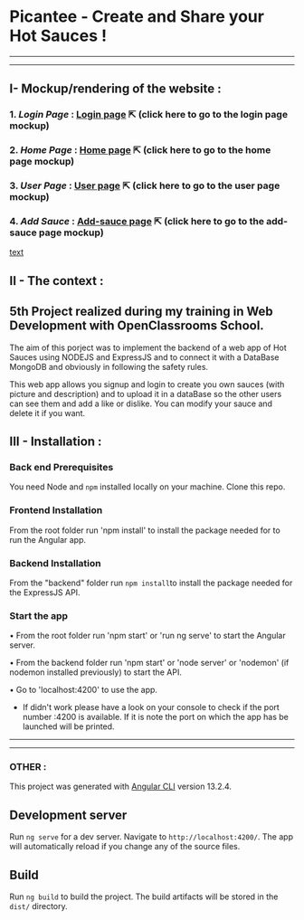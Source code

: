 # Picantee - Create and Share your Hot Sauces !

---

---

## I- Mockup/rendering of the website :

### 1. _Login Page_ : [Login page](mockup/login-page.pdf) ⇱ (click here to go to the login page mockup)

### 2. _Home Page_ : [Home page](mockup/home-page.pdf) ⇱ (click here to go to the home page mockup)

### 3. _User Page_ : [User page](./sauce-page.pdf) ⇱ (click here to go to the user page mockup)

### 4. _Add Sauce_ : [Add-sauce page](add-sauce.pdf) ⇱ (click here to go to the add-sauce page mockup)

[text](test.html)

## II - The context :

## 5th Project realized during my training in Web Development with OpenClassrooms School.

The aim of this porject was to implement the backend of a web app of Hot Sauces using NODEJS and ExpressJS and to connect it with a DataBase MongoDB and obviously in following the safety rules.

This web app allows you signup and login to create you own sauces (with picture and description) and to upload it in a dataBase so the other users can see them and add a like or dislike. You can modify your sauce and delete it if you want.

## III - Installation :

### Back end Prerequisites

You need Node and `npm` installed locally on your machine.
Clone this repo.

### Frontend Installation

From the root folder run 'npm install' to install the package needed for to run the Angular app.

### Backend Installation

From the "backend" folder run `npm install`to install the package needed for the ExpressJS API.

### Start the app

• From the root folder run 'npm start' or 'run ng serve' to start the Angular server.

• From the backend folder run 'npm start' or 'node server' or 'nodemon' (if nodemon installed previously) to start the API.

• Go to 'localhost:4200' to use the app.

- If didn't work please have a look on your console to check if the port number :4200 is available. If it is note the port on which the app has be launched will be printed.

---

---

### OTHER :

This project was generated with [Angular CLI](https://github.com/angular/angular-cli) version 13.2.4.

## Development server

Run `ng serve` for a dev server. Navigate to `http://localhost:4200/`. The app will automatically reload if you change any of the source files.

## Build

Run `ng build` to build the project. The build artifacts will be stored in the `dist/` directory.

